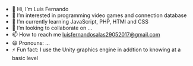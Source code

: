 - 👋 Hi, I’m Luis Fernando 
- 👀 I’m interested in programming video games and connection database
- 🌱 I’m currently learning JavaScript, PHP, HTMl and CSS
- 💞️ I’m looking to collaborate on ...
- 📫 How to reach me luisfernandosalas29052017@gmail.com
- 😄 Pronouns: ...
- ⚡ Fun fact: I use the Unity graphics engine in addtion to knowing at a basic level

<!---
LuisFernandoSalas/LuisFernandoSalas is a ✨ special ✨ repository because its `README.md` (this file) appears on your GitHub profile.
You can click the Preview link to take a look at your changes.
--->

